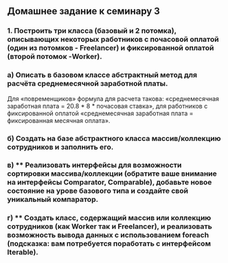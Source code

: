 ## Домашнее задание к семинару 3
### 1. Построить три класса (базовый и 2 потомка), описывающих некоторых работников с почасовой оплатой (один из потомков - Freelancer) и фиксированной оплатой (второй потомок -Worker).
### а) Описать в базовом классе абстрактный метод для расчёта среднемесячной заработной платы.
   Для «повременщиков» формула для расчета такова: «среднемесячная заработная плата = 20.8 * 8 * почасовая ставка», 
   для работников с фиксированной оплатой «среднемесячная заработная плата = фиксированная месячная оплата».

### б) Создать на базе абстрактного класса массив/коллекцию сотрудников и заполнить его.

### в) ** Реализовать интерфейсы для возможности сортировки массива/коллекции (обратите ваше внимание на интерфейсы Comparator, Comparable), добавьте новое состояние на урове базового типа и создайте свой уникальный компаратор.
### г) ** Создать класс, содержащий массив или коллекцию сотрудников (как Worker так и Freelancer), и реализовать возможность вывода данных с использованием foreach (подсказка: вам потребуется поработать с интерфейсом Iterable).